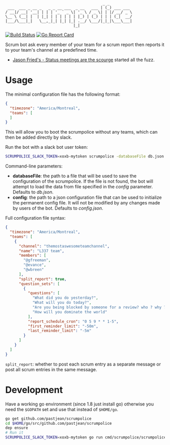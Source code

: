 ```
                                           _ _
 ___  ___ _ __ _   _ _ __ ___  _ __   ___ | (_) ___ ___
/ __|/ __| '__| | | | '_ ` _ \| '_ \ / _ \| | |/ __/ _ \
\__ \ (__| |  | |_| | | | | | | |_) | (_) | | | (_|  __/
|___/\___|_|   \__,_|_| |_| |_| .__/ \___/|_|_|\___\___|
                              |_|
```

[![Build Status](https://travis-ci.org/pastjean/scrumpolice.svg?branch=master)](https://travis-ci.org/pastjean/scrumpolice)
[![Go Report Card](https://goreportcard.com/badge/github.com/pastjean/scrumpolice)](https://goreportcard.com/report/github.com/pastjean/scrumpolice)

Scrum bot ask every member of your team for a scrum report then reports it to
your team's channel at a predefined time.

- [Jason Fried's - Status meetings are the scourge](https://m.signalvnoise.com/status-meetings-are-the-scourge-39f49267ca90) started all the fuzz.

# Usage

The minimal configuration file has the following format:
```json
{
  "timezone": "America/Montreal",
  "teams": [
  ]
}
```
This will allow you to boot the scrumpolice without any teams, which can then be added directly by slack.

Run the bot with a slack bot user token:

```sh
SCRUMPOLICE_SLACK_TOKEN=xoxb-mytoken scrumpolice -databaseFile db.json
```

Command-line parameters:
* **databaseFile**: the path to a file that will be used to save the configuration of the scrumpolice. If the file is not found, the bot will attempt to load the data from file specified in the *config* parameter. Defaults to *db.json*.
* **config**: the path to a json configuration file that can be used to initialize the permanent config file. It will not be modified by any changes made by users of the bot. Defaults to *config.json*.

Full configuration file syntax:

```json
{
  "timezone": "America/Montreal",
  "teams": [
    {
      "channel": "themostaswesometeamchannel",
      "name": "L337 team",
      "members": [
        "@gfreeman",
        "@evance",
        "@wbreen"
      ],
      "split_report": true,
      "question_sets": [
        {
          "questions": [
            "What did you do yesterday?",
            "What will you do today?",
            "Are you being blocked by someone for a review? who ? why ?",
            "How will you dominate the world"
          ],
          "report_schedule_cron": "0 5 9 * * 1-5",
          "first_reminder_limit": "-50m",
          "last_reminder_limit": "-5m"
        }
      ]
    }
  ]
}
```

`split_report`: whether to post each scrum entry as a separate message or post all scrum entries in the same message.

# Development

Have a working go environment (since 1.8 just install go) otherwise you need the
`$GOPATH` set and use that instead of `$HOME/go`.

```sh
go get github.com/pastjean/scrumpolice
cd $HOME/go/src/github.com/pastjean/scrumpolice
dep ensure
# Run it
SCRUMPOLICE_SLACK_TOKEN=xoxb-mytoken go run cmd/scrumpolice/scrumpolice.go -config config.example.json
```
